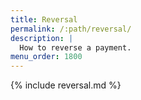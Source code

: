 ```yaml
---
title: Reversal
permalink: /:path/reversal/
description: |
  How to reverse a payment.
menu_order: 1800
---
```


{% include reversal.md %}
